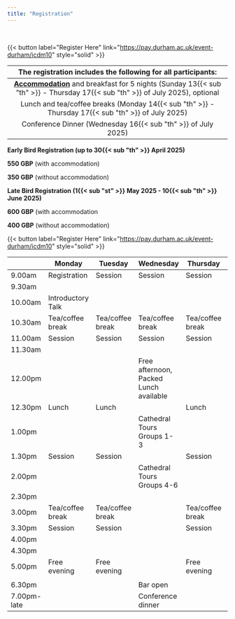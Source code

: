 ```yaml
---
title: "Registration"
---
```



<br>

{{< button label="Register Here" link="https://pay.durham.ac.uk/event-durham/icdm10" style="solid" >}}

|The registration includes the following for all participants:|
|:--:|
|[**Accommodation**](https://www.durham.ac.uk/colleges-and-student-experience/colleges/collingwood/) and breakfast for 5 nights (Sunday 13{{< sub "th" >}} - Thursday 17{{< sub "th" >}} of July 2025), optional|
|Lunch and tea/coffee breaks (Monday 14{{< sub "th" >}} - Thursday 17{{< sub "th" >}} of July 2025)|
|Conference Dinner (Wednesday 16{{< sub "th" >}} of July 2025)|

**Early Bird Registration (up to 30{{< sub "th" >}} April 2025)**

**550 GBP** (with accommodation)

**350 GBP** (without accommodation)

**Late Bird Registration (1{{< sub "st" >}} May 2025 - 10{{< sub "th" >}} June 2025)**

**600 GBP** (with accommodation

**400 GBP** (without accommodation)

{{< button label="Register Here" link="https://pay.durham.ac.uk/event-durham/icdm10" style="solid" >}}


|             | Monday            | Tuesday          | Wednesday                              | Thursday         | Friday |
| ----------- | ----------------- | ---------------- | -------------------------------------- | ---------------- | ------ |
| 9.00am      | Registration      | Session        | Session                              | Session       | Home   |
| 9.30am      |                   |                  |                                        |                  |        |
| 10.00am     | Introductory Talk |                  |                                        |                  |        |
| 10.30am     | Tea/coffee break  | Tea/coffee break | Tea/coffee break                       | Tea/coffee break |        |
| 11.00am     | Session         | Session         | Session                              | Session       |        |
| 11.30am     |                   |                  |                                        |                  |        |
| 12.00pm     |                   |                  | Free afternoon, Packed Lunch available |                  |        |
| 12.30pm     | Lunch             | Lunch            |                                        | Lunch            |        |
| 1.00pm      |                   |                  | Cathedral Tours Groups 1- 3            |                  |        |
| 1.30pm      | Session         | Session        |                                        | Session       |        |
| 2.00pm      |                   |                  | Cathedral Tours Groups 4-6             |                  |        |
| 2.30pm      |                   |                  |                                        |                  |        |
| 3.00pm      | Tea/coffee break  | Tea/coffee break |                                        | Tea/coffee break |        |
| 3.30pm      | Session         | Session        |                                        | Session       |        |
| 4.00pm      |                   |                  |                                        |                  |        |
| 4.30pm      |                   |                  |                                        |                  |        |
| 5.00pm      | Free evening      | Free evening     |                                        | Free evening     |        |
|             |                   |                  |                                        |                  |        |
| 6.30pm      |                   |                  | Bar open                               |                  |        |
| 7.00pm-late |                   |                  | Conference dinner                      |                  |        |
